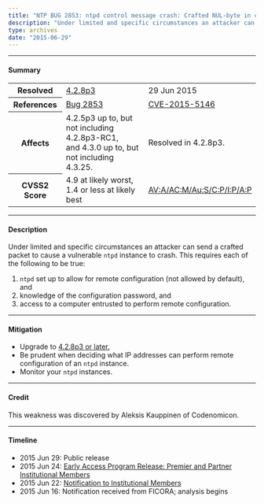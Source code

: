 ```yaml
---
title: "NTP BUG 2853: ntpd control message crash: Crafted NUL-byte in configuration directive"
description: "Under limited and specific circumstances an attacker can send a crafted packet to cause a vulnerable ntpd instance to crash. This bug was resolved in NTP 4.2.8p3."
type: archives
date: "2015-06-29"
---
```


* * *

#### Summary

<table>
  <tbody>
	<tr>
		<th><b>Resolved</b></th>
		<td><a href="/support/securitynotice/4_2_8p3-release-announcement/">4.2.8p3</a></td>
		<td>29 Jun 2015</td>
	</tr>
	<tr>
		<th><b>References</b></th>
		<td><a href="https://bugs.ntp.org/show_bug.cgi?id=2853">Bug 2853</a></td>
		<td><a href="https://nvd.nist.gov/vuln/detail/CVE-2015-5146">CVE-2015-5146</a></td>
	</tr>
	<tr>
		<th><b>Affects</b></th>
		<td>4.2.5p3 up to, but not including 4.2.8p3-RC1,<br> and 4.3.0 up to, but not including 4.3.25.</td>
		<td>Resolved in 4.2.8p3.</td>
	</tr>
	<tr>
		<th><b>CVSS2 Score</b></th>
		<td>4.9 at likely worst, 1.4 or less at likely best</td>
		<td><a href="https://nvd.nist.gov/vuln-metrics/cvss/v2-calculator?calculator&version=2.0&vector=(AV:A/AC:M/Au:S/C:P/I:P/A:P)">AV:A/AC:M/Au:S/C:P/I:P/A:P</a></td>
	</tr>	
  </tbody>	
</table>

* * *
    
#### Description 

Under limited and specific circumstances an attacker can send a crafted packet to cause a vulnerable `ntpd` instance to crash. This requires each of the following to be true:
  1. `ntpd` set up to allow for remote configuration (not allowed by default), and
  2. knowledge of the configuration password, and
  3. access to a computer entrusted to perform remote configuration. 

* * *
    
#### Mitigation

* Upgrade to [4.2.8p3 or later.](/downloads/)
* Be prudent when deciding what IP addresses can perform remote configuration of an `ntpd` instance.
* Monitor your `ntpd` instances.

* * *

#### Credit

This weakness was discovered by Aleksis Kauppinen of Codenomicon.

* * *

#### Timeline

* 2015 Jun 29: Public release
* 2015 Jun 24: [Early Access Program Release: Premier and Partner Institutional Members](https://www.nwtime.org/membership/benefits/)
* 2015 Jun 22: [Notification to Institutional Members](https://www.nwtime.org/membership/benefits/)
* 2015 Jun 16: Notification received from FICORA; analysis begins